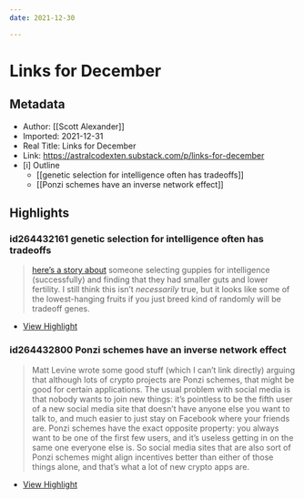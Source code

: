```yaml
---
date: 2021-12-30

---
```

# Links for December

## Metadata
- Author: [[Scott Alexander]]
- Imported: 2021-12-31
- Real Title: Links for December
- Link: https://astralcodexten.substack.com/p/links-for-december
- [i] Outline 
     - [[genetic selection for intelligence often has tradeoffs]]
     - [[Ponzi schemes have an inverse network effect]]

## Highlights

### id264432161 genetic selection for intelligence often has tradeoffs

> [here’s a story about](https://www.nationalgeographic.com/science/article/scientists-breed-smarter-fish-but-reveal-the-costs-of-big-brains) someone selecting guppies for intelligence (successfully) and finding that they had smaller guts and lower fertility. I still think this isn’t *necessarily* true, but it looks like some of the lowest-hanging fruits if you just breed kind of randomly will be tradeoff genes.

 * [View Highlight](https://read.readwise.io/read/01fr78qhz36sssd3dnz1dnxw0s)

### id264432800 Ponzi schemes have an inverse network effect

> Matt Levine wrote some good stuff (which I can’t link directly) arguing that although lots of crypto projects are Ponzi schemes, that might be good for certain applications. The usual problem with social media is that nobody wants to join new things: it’s pointless to be the fifth user of a new social media site that doesn’t have anyone else you want to talk to, and much easier to just stay on Facebook where your friends are. Ponzi schemes have the exact opposite property: you always want to be one of the first few users, and it’s useless getting in on the same one everyone else is. So social media sites that are also sort of Ponzi schemes might align incentives better than either of those things alone, and that’s what a lot of new crypto apps are.

 * [View Highlight](https://read.readwise.io/read/01fr78yd3ratepdbc7w62806km)
